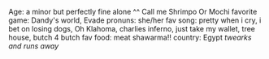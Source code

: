Age: a minor but perfectly fine alone ^^
Call me Shrimpo Or Mochi
favorite game: Dandy's world, Evade
pronuns: she/her
fav song: pretty when i cry, i bet on losing dogs, Oh Klahoma, charlies inferno, just take my wallet, tree house, butch 4 butch
fav food: meat shawarma!!
country: Egypt
*twearks and runs away*

<!---
Shrimpo-lover/Shrimpo-lover is a ✨ special ✨ repository because its `README.md` (this file) appears on your GitHub profile.
You can click the Preview link to take a look at your changes.
--->

